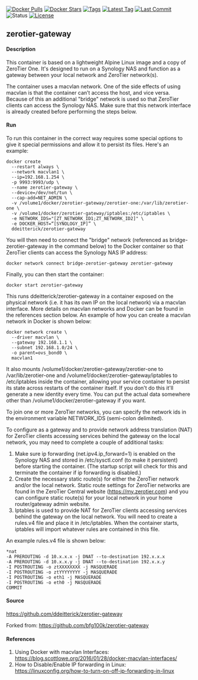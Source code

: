 [![Docker Pulls](https://flat.badgen.net/docker/pulls/ddeitterick/zerotier-gateway)](https://hub.docker.com/r/ddeitterick/zerotier-gateway)
[![Docker Stars](https://flat.badgen.net/docker/stars/ddeitterick/zerotier-gateway)](https://hub.docker.com/r/ddeitterick/zerotier-gateway)
[![Tags](https://flat.badgen.net/github/tags/ddeitterick/zerotier-gateway)](https://github.com/ddeitterick/zerotier-gateway/tags)
[![Latest Tag](https://flat.badgen.net/github/tag/ddeitterick/zerotier-gateway)](https://github.com/ddeitterick/zerotier-gateway/tags)
[![Last Commit](https://flat.badgen.net/github/last-commit/ddeitterick/zerotier-gateway)](https://github.com/ddeitterick/zerotier-gateway/commits/master)
![Status](https://flat.badgen.net/github/status/ddeitterick/zerotier-gateway)
[![License](https://flat.badgen.net/github/license/ddeitterick/zerotier-gateway)](https://github.com/ddeitterick/zerotier-gateway/blob/master/LICENSE)

## zerotier-gateway

#### Description

This container is based on a lightweight Alpine Linux image and a copy of ZeroTier One. It's designed to run on a Synology NAS and function as a gateway between your local network and ZeroTier network(s).

The container uses a macvlan network. One of the side effects of using macvlan is that the container can’t access the host, and vice versa. Because of this an additional "bridge" network is used so that ZeroTier clients can access the Synology NAS. Make sure that this network interface is already created before performing the steps below.

#### Run

To run this container in the correct way requires some special options to give it special permissions and allow it to persist its files. Here's an example:

    docker create 
      --restart always \
      --network macvlan1 \
      --ip=192.168.1.254 \
      -p 9993:9993/udp \
      --name zerotier-gateway \
      --device=/dev/net/tun \
      --cap-add=NET_ADMIN \
      -v /volume1/docker/zerotier-gateway/zerotier-one:/var/lib/zerotier-one \
      -v /volume1/docker/zerotier-gateway/iptables:/etc/iptables \
      -e NETWORK_IDS="[ZT_NETWORK_ID1;ZT_NETWORK_ID2]" \
      -e DOCKER_HOST=“[SYNOLOGY_IP]” \
      ddeitterick/zerotier-gateway

You will then need to connect the "bridge" network (referenced as bridge-zerotier-gateway in the command below) to the Docker container so that ZeroTier clients can access the Synology NAS IP address:

    docker network connect bridge-zerotier-gateway zerotier-gateway

Finally, you can then start the container:

    docker start zerotier-gateway

This runs ddeitterick/zerotier-gateway in a container exposed on the physical network (i.e. it has its own IP on the local network) via a macvlan interface. More details on macvlan networks and Docker can be found in the references section below. An example of how you can create a macvlan network in Docker is shown below:

    docker network create \
      --driver macvlan \
      --gateway 192.168.1.1 \
      --subnet 192.168.1.0/24 \
      -o parent=ovs_bond0 \
      macvlan1

It also mounts /volume1/docker/zerotier-gateway/zerotier-one to /var/lib/zerotier-one and /volume1/docker/zerotier-gateway/iptables to /etc/iptables inside the container, allowing your service container to persist its state across restarts of the container itself. If you don't do this it'll generate a new identity every time. You can put the actual data somewhere other than /volume1/docker/zerotier-gateway if you want.

To join one or more ZeroTier networks, you can specify the network ids in the environment variable NETWORK_IDS (semi-colon delimited).

To configure as a gateway and to provide network address translation (NAT) for ZeroTier clients accessing services behind the gateway on the local network, you may need to complete a couple of additional tasks:

1) Make sure ip forwarding (net.ipv4.ip_forward=1) is enabled on the Synology NAS and stored in /etc/sysctl.conf (to make it persistent) before starting the container. (The startup script will check for this and terminate the container if ip forwarding is disabled.)
2) Create the necessary static route(s) for either the ZeroTier network and/or the local network. Static route settings for ZeroTier networks are found in the ZeroTier Central website (https://my.zerotier.com) and you can configure static route(s) for your local network in your home router/gateway admin website.
3) Iptables is used to provide NAT for ZeroTier clients accessing services behind the gateway on the local network. You will need to create a rules.v4 file and place it in /etc/iptables. When the container starts, iptables will import whatever rules are contained in this file.

An example rules.v4 file is shown below:

    *nat
    -A PREROUTING -d 10.x.x.x -j DNAT --to-destination 192.x.x.x
    -A PREROUTING -d 10.x.x.y -j DNAT --to-destination 192.x.x.y
    -I POSTROUTING -o ztXXXXXXXX -j MASQUERADE
    -I POSTROUTING -o ztYYYYYYYY -j MASQUERADE
    -I POSTROUTING -o eth1 -j MASQUERADE
    -I POSTROUTING -o eth0 -j MASQUERADE
    COMMIT

#### Source
https://github.com/ddeitterick/zerotier-gateway

Forked from:
https://github.com/bfg100k/zerotier-gateway

#### References
1) Using Docker with macvlan Interfaces: https://blog.scottlowe.org/2016/01/28/docker-macvlan-interfaces/
2) How to Disable/Enable IP forwarding in Linux: https://linuxconfig.org/how-to-turn-on-off-ip-forwarding-in-linux

